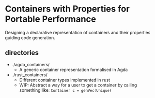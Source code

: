 # Containers with Properties for Portable Performance

Designing a declarative representation of containers and their properties guiding code generation.

## directories
* ./agda_containers/
  * A generic container representation formalised in Agda
* ./rust_containers/
  * Different container types implemented in rust
  * WIP: Abstract a way for a user to get a container by calling something like: `Container c = genVec(Unique)`

